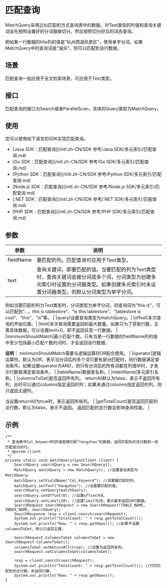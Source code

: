 # 匹配查询

MatchQuery采用近似匹配的方式查询表中的数据。对Text类型的列值和查询关键词会先按照设置好的分词器做切分，然后按照切分好后的词去查询。

例如某一行数据的title列的值是“杭州西湖风景区”，使用单字分词，如果MatchQuery中的查询词是“湖风”，则可以匹配到该行数据。

## 场景

匹配查询一般应用于全文检索场景，可应用于Text类型。

## 接口

匹配查询的接口为Search或者ParallelScan，具体的Query类型为MatchQuery。

## 使用

您可以使用如下语言的SDK实现匹配查询。

-   [Java SDK：匹配查询](/intl.zh-CN/SDK 参考/Java SDK/多元索引/匹配查询.md)
-   [Go SDK：匹配查询](/intl.zh-CN/SDK 参考/Go SDK/多元索引/匹配查询.md)
-   [Python SDK：匹配查询](/intl.zh-CN/SDK 参考/Python SDK/多元索引/匹配查询.md)
-   [Node.js SDK：匹配查询](/intl.zh-CN/SDK 参考/Node.js SDK/多元索引/匹配查询.md)
-   [.NET SDK：匹配查询](/intl.zh-CN/SDK 参考/.NET SDK/多元索引/匹配查询.md)
-   [PHP SDK：匹配查询](/intl.zh-CN/SDK 参考/PHP SDK/多元索引/匹配查询.md)

## 参数

|参数|说明|
|--|--|
|fieldName|要匹配的列。匹配查询可应用于Text类型。 |
|text|查询关键词，即要匹配的值。当要匹配的列为Text类型时，查询关键词会被分词成多个词，分词类型为创建多元索引时设置的分词器类型。如果创建多元索引时未设置分词器类型，则默认分词类型为单字分词。

例如当要匹配的列为Text类型时，分词类型为单字分词，则查询词为"this is"，可以匹配到“...，this is tablestore”、“is this tablestore”、“tablestore is cool”、“this"、“is”等。 |
|query|设置查询类型为matchQuery。|
|offset|本次查询的开始位置。|
|limit|本次查询需要返回的最大数量。如果只为了获取行数，无需具体数据，可以设置limit=0，即不返回任意一行数据。 |
|minimumShouldMatch|最小匹配个数。只有当某一行数据的fieldName列的值中至少包括最小匹配个数的词时，才会返回该行数据。

**说明：** minimumShouldMatch需要与逻辑运算符OR配合使用。 |
|operator|逻辑运算符。默认为OR，表示当分词后的多个词只要有部分匹配时，则行数据满足查询条件。如果设置operator为AND，则只有分词后的所有词都在列值中时，才表示行数据满足查询条件。 |
|tableName|数据表名称。|
|indexName|多元索引名称。|
|columnsToGet|是否返回所有列。 returnAll默认为false，表示不返回所有列，此时可以通过columns指定返回的列；如果未通过columns指定返回的列，则只返回主键列。

当设置returnAll为true时，表示返回所有列。 |
|getTotalCount|是否返回匹配的总行数，默认为false，表示不返回。 返回匹配的总行数会影响查询性能。 |

## 示例

```
/**
 * 查询表中Col_Keyword列的值能够匹配"hangzhou"的数据，返回匹配到的总行数和一些匹配成功的行。
 * @param client
 */
private static void matchQuery(SyncClient client) {
    SearchQuery searchQuery = new SearchQuery();
    MatchQuery matchQuery = new MatchQuery(); //设置查询类型为MatchQuery。
    matchQuery.setFieldName("Col_Keyword"); //设置要匹配的列。
    matchQuery.setText("hangzhou"); //设置要匹配的值。
    searchQuery.setQuery(matchQuery);
    searchQuery.setOffset(0); //设置offset为0。
    searchQuery.setLimit(20); //设置limit为20，表示最多返回20行数据。
    SearchRequest searchRequest = new SearchRequest(TABLE_NAME, INDEX_NAME, searchQuery);
    SearchResponse resp = client.search(searchRequest);
    System.out.println("TotalCount: " + resp.getTotalCount());
    System.out.println("Row: " + resp.getRows()); //如果不设置columnsToGet，默认只返回主键。

    SearchRequest.ColumnsToGet columnsToGet = new SearchRequest.ColumnsToGet();
    columnsToGet.setReturnAll(true); //设置为返回所有列。
    searchRequest.setColumnsToGet(columnsToGet);

    resp = client.search(searchRequest);
    System.out.println("TotalCount: " + resp.getTotalCount()); //打印匹配到的总行数，非返回行数。
    System.out.println("Row: " + resp.getRows());
}
            
```

